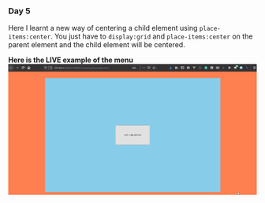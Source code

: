 ### Day 5

Here I learnt a new way  of centering a child element using `place-items:center`. You just have to `display:grid` and `place-items:center` on the parent element and the child element will be centered.


**Here is the LIVE example of the menu**
![Animated Quick CSS Menu Bar](./centerdiv.gif)